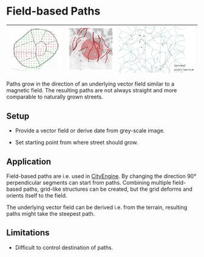 # Field-based Paths

|![](../img/field-based-paths-1.png) | ![](../img/field-based-paths-2.png) | ![](../img/field-based-paths-3.png) |
|-|-|-|

Paths grow in the direction of an underlying vector field similar to a magnetic field. The resulting paths are not always straight and more comparable to naturally grown streets.

## Setup

* Provide a vector field or derive date from grey-scale image.

* Set starting point from where street should grow.

## Application

Field-based paths are i.e. used in [CityEngine](https://www.youtube.com/watch?v=min5Cz587hw).
By changing the direction 90° perpendicular segments can start from paths. Combining multiple field-based paths, grid-like structures can be created, but the grid deforms and orients itself to the field.

The underlying vector field can be derived i.e. from the terrain, resulting paths might take the steepest path.

## Limitations

* Difficult to control destination of paths.
